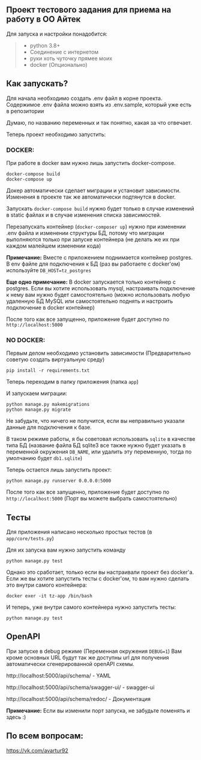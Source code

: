 ## Проект тестового задания для приема на работу в ОО Айтек
Для запуска и настройки понадобится:

> - python 3.8+
> - Соединение с интернетом
> - руки хоть чуточку прямее моих
> - docker (Опционально)

## Как запускать?
Для начала необходимо создать .env файл в корне проекта. 
Содержимое .env файла можно взять из .env.sample, который уже есть в репозитории

Думаю, по названию переменных и так понятно, какая за что отвечает.


Теперь проект необходимо запустить:
### DOCKER:
При работе в docker вам нужно лишь запустить docker-compose.
```shell
docker-compose build
docker-compose up
```
Докер автоматически сделает миграции и установит зависимости.
Изменения в проекте так же автоматически подтянутся в docker.

Запускать `docker-compose build` нужно будет только в случае изменений в static
файлах и в случае изменения списка зависимостей.

Перезапускать контейнер (`docker-composer up`) нужно при изменении .env файла и изменении структуры БД,
потому что миграции выполняются только при запуске контейнера (не делать же их при каждом
малейшем изменении кода)

**Примечание:** Вместе с приложением поднимается контейнер postgres. В env файле
для подключения к БД (раз вы работаете с docker'ом) используйте
`DB_HOST=tz_postgres`

**Еще одно примечание:** В docker запускается только контейнер с postgres.
Если вы хотите использовать mysql, настраивать подключение к нему вам нужно будет самостоятельно 
(можно использовать любую удаленную БД MySQL или самостоятельно поднять и настроить подключение в docker контейнер)

После того как все запущенно, приложение будет доступно по 
`http://localhost:5000`

### NO DOCKER:
Первым делом необходимо установить зависимости 
(Предварительно советую создать виртуальную среду)

```shell
pip install -r requirements.txt
```
Теперь переходим в папку приложения (папка `app`)

И запускаем миграции:
```shell
python manage.py makemigrations
python manage.py migrate
```

Не забудьте, что ничего не получится, если вы неправильно указали данные для
подключения к базе. 

В таком режиме работы, я бы советовал использовать `sqlite` в качестве типа БД
(название файла БД sqlite3 все также нужно будет указать в переменной окружения `DB_NAME`, или удалить эту переменную, тогда по умолчанию будет `db1.sqlite`)

Теперь остается лишь запустить проект:

```shell
python manage.py runserver 0.0.0.0:5000
``` 
После того как все запущенно, приложение будет доступно по 
`http://localhost:5000`
(Порт вы можете выбрать самостоятельно)

## Тесты

Для приложения написано несколько простых тестов (в `app/core/tests.py`) 

Для их запуска вам нужно запустить команду 
```shell
python manage.py test
```
Однако это сработает, только если вы настраивали проект без docker'a. Если же
вы хотите запустить тесты с docker'ом, то вам нужно сделать это внутри самого контейнера:

```shell
docker exer -it tz-app /bin/bash
```
И теперь, уже внутри самого контейнера нужно запустить тесты:
```shell
python manage.py test
```

## OpenAPI

При запуске в debug режиме (Переменная окружения `DEBUG=1`) Вам кроме основных URL
будут так же доступны url для получения автоматически сгенерированной openAPI схемы.

 http://localhost:5000/api/schema/ - YAML 

 http://localhost:5000/api/schema/swagger-ui/ - swagger-ui

http://localhost:5000/api/schema/redoc/ - Документация

**Примечание:** Если вы изменили порт запуска, не забудьте поменять и здесь :)

## По всем вопросам:
https://vk.com/avartur92